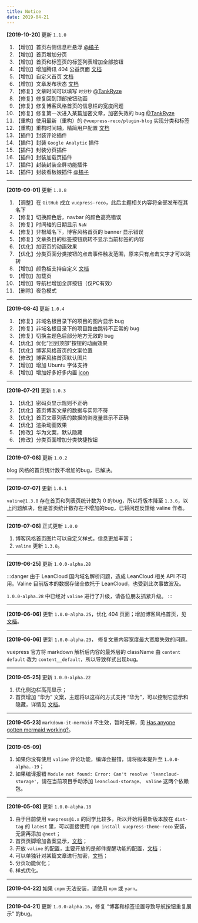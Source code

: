 ```yaml
---
title: Notice
date: 2019-04-21
---
```


**[2019-10-20]** 更新 `1.1.0`

1. 【增加】首页右侧信息栏悬浮 [@橘子](https://github.com/smallsunnyfox)
2. 【增加】首页增加分页
3. 【增加】首页和标签页的标签列表增加全部按钮
4. 【增加】增加腾讯 404 公益页面 [文档](/views/1.x/404.md)
5. 【增加】自定义首页 [文档](/views/1.x/home.md#option-api)
6. 【增加】文章发布状态 [文档](/views/1.x/frontMatter.md#publish)
7. 【修复】文章时间可以填写 `时分秒` [@TankRyze](https://github.com/TankRyze)
8. 【修复】修复回到顶部按钮动画
9. 【修复】修复博客风格首页的信息栏的宽度问题
10. 【修复】修复第一次进入某篇加密文章，加密失效的 bug [@TankRyze](https://github.com/TankRyze)
11. 【重构】使用最新（重构）的 `@vuepress-reco/plugin-blog` 实现分类和标签
12. 【重构】重构时间轴，精简用户配置 [文档](/views/1.x/timeline.md)
13. 【插件】封装评论插件
14. 【插件】封装 `Google Analytic` 插件
15. 【插件】封装分页插件
16. 【插件】封装加载页插件
17. 【插件】封装封装全屏功能插件
18. 【插件】封装看板娘插件 [@橘子](https://github.com/smallsunnyfox)

---

**[2019-09-01]** 更新 `1.0.8`

1. 【调整】在 `GitHub` 成立 `vuepress-reco`，此后主题相关内容将全部发布在其名下
2. 【修复】切换颜色后，navbar 的颜色高亮错误
3. 【修复】时间轴的日期显示 `NaN`
4. 【修复】非根域名下，博客风格首页的 banner 显示错误
5. 【修复】文章条目的标签按钮跳转不显示当前标签的内容
6. 【优化】加密页的动画效果
7. 【优化】分类页面分类按钮的点击事件触发范围，原来只有点击文字才可以跳转
8. 【增加】颜色板支持自定义 [文档](/views/1.x/themePicker.html#禁用)
9. 【增加】加载页
10. 【增加】导航栏增加全屏按钮（仅PC有效）
11. 【删除】夜色模式

---

**[2019-08-4]** 更新 `1.0.4`

1. 【修复】非域名根目录下的项目的图片显示 bug
2. 【修复】非域名根目录下的项目路由跳转不正常的 bug
3. 【修复】切换主题色后部分地方无效的 bug
4. 【优化】优化“回到顶部”按钮的动画效果
5. 【优化】博客风格首页的文案位置
6. 【修改】博客风格首页默认图片
7. 【增加】增加 Ubuntu 字体支持
8. 【增加】增加好多好多内置 [icon](/views/1.x/configJs.html#图标)

---

**[2019-07-21]** 更新 `1.0.3`

1. 【优化】密码页显示规则不正确
2. 【优化】首页博客文章的数据与实际不符
3. 【优化】首页文章列表的数据的浏览量显示不正确
4. 【优化】渲染动画效果
5. 【修改】华为文案，默认隐藏
6. 【修改】分类页面增加分类快捷按钮

---

**[2019-07-08]** 更新 `1.0.2`

blog 风格的首页统计数不增加的bug，已解决。

---

**[2019-07-07]** 更新 `1.0.1`

`valine@1.3.8` 存在首页和列表页统计数为 0 的bug，所以将版本降至 `1.3.6`，以上问题解决，但是首页统计数存在不增加的bug，已将问题反馈给 valine 作者。

---

**[2019-07-06]** 正式更新 `1.0.0`

1. 博客风格首页图片可以自定义样式，信息更加丰富；
2. `valine` 更新 `1.3.8`。

---

**[2019-06-25]** 更新 `1.0.0-alpha.28`

:::danger
由于 LeanCloud 国内域名解析问题，造成 LeanCloud 相关 API 不可用。Valine 目前版本的数据存储全依托于 LeanCloud，也受到此次事故波及。

`1.0.0-alpha.28` 中已经对 `valine` 进行了升级，请各位朋友抓紧升级。
:::

---

**[2019-06-06]** 更新 `1.0.0-alpha.25`，优化 404 页面；增加博客风格首页，见 [文档](../1.x/home.md)。

---

**[2019-06-06]** 更新 `1.0.0-alpha.23`， 修复文章内容宽度最大宽度失效的问题。

vuepress 官方将 markdown 解析后内容的最外层的 className 由 `content default` 改为 `content__default`，所以导致样式出现bug。

---

**[2019-05-25]** 更新 `1.0.0-alpha.22`
  1. 优化侧边栏高亮显示；
  2. 首页增加 “华为” 文案，主题将以这样的方式支持 “华为”，可以控制它显示和隐藏，详情见 [文档](/views/1.x/configJs.html#华为文案)。

---

**[2019-05-23]** `markdown-it-mermaid` 不生效，暂时无解，见 [Has anyone gotten mermaid working?](https://github.com/vuejs/vuepress/issues/111)。

---

**[2019-05-09]** 
  1. 如果你没有使用 `valine` 评论功能，编译会报错，请将版本提升至 `1.0.0-alpha.-19`；
  2. 如果编译报错 `Module not found: Error: Can't resolve 'leancloud-storage'`，请在当前项目手动添加 `leancloud-storage`、 `valine` 这两个依赖包。

---

**[2019-05-08]** 更新 `1.0.0-alpha.18`
  1. 由于目前使用 `vuepress@1.x` 的同学比较多，所以开始将最新版本放在 `dist-tag` 的 `latest` 里，可以直接使用 `npm install vuepress-theme-reco` 安装，无需再添加 `@next`；
  2. 首页页脚增加备案显示，[文档](/views/1.x/configJs.html#备案信息和项目开始时间)；
  3. 开放 `valine` 的配置，主要开放的是邮件提醒功能的配置，[文档](/views/1.x/valine.html)；
  4. 可以单独针对某篇文章进行加密，[文档](/views/1.x/password.html#文章加密)；
  5. 分页功能优化；
  6. 样式优化。

---

**[2019-04-22]** 如果 `cnpm` 无法安装，请使用 `npm` 或 `yarn`。

---

**[2019-04-21]** 更新 `1.0.0-alpha.16`，修复 “博客和标签设置导致导航按钮重复展示” 的bug。